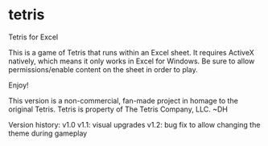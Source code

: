# tetris
Tetris for Excel

This is a game of Tetris that runs within an Excel sheet.  It requires ActiveX natively, which means it only works in Excel for Windows.
Be sure to allow permissions/enable content on the sheet in order to play.

Enjoy!

This version is a non-commercial, fan-made project in homage to the original Tetris. Tetris is property of The Tetris Company, LLC.
~DH

Version history:
v1.0
v1.1: visual upgrades
v1.2: bug fix to allow changing the theme during gameplay

